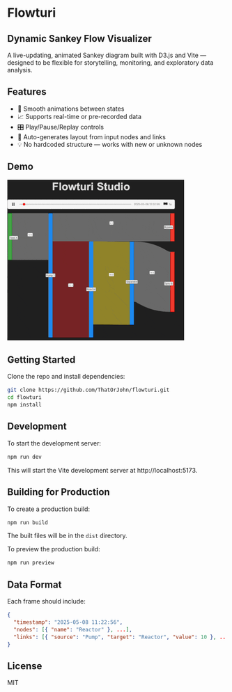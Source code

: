 # Flowturi

## Dynamic Sankey Flow Visualizer

A live-updating, animated Sankey diagram built with D3.js and Vite — designed to be flexible for storytelling, monitoring, and exploratory data analysis.

## Features

- 🔄 Smooth animations between states
- 📈 Supports real-time or pre-recorded data
- 🎛️ Play/Pause/Replay controls
- 🧠 Auto-generates layout from input nodes and links
- 💡 No hardcoded structure — works with new or unknown nodes

## Demo

![Flowturi animation](assets/FlowturiDemo.gif)

## Getting Started

Clone the repo and install dependencies:

```bash
git clone https://github.com/ThatOrJohn/flowturi.git
cd flowturi
npm install
```

## Development

To start the development server:

```bash
npm run dev
```

This will start the Vite development server at http://localhost:5173.

## Building for Production

To create a production build:

```bash
npm run build
```

The built files will be in the `dist` directory.

To preview the production build:

```bash
npm run preview
```

## Data Format

Each frame should include:

```json
{
  "timestamp": "2025-05-08 11:22:56",
  "nodes": [{ "name": "Reactor" }, ...],
  "links": [{ "source": "Pump", "target": "Reactor", "value": 10 }, ...]
}
```

## License

MIT
